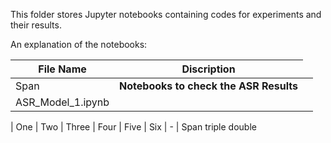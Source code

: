 This folder stores Jupyter notebooks containing codes for experiments and their results.


An explanation of the notebooks:

|File Name|Discription|
|-| -- |
|Span <td colspan=2>**Notebooks to check the ASR Results**
|ASR_Model_1.ipynb||

  
  | One    | Two | Three | Four    | Five  | Six 
| -
| Span <td colspan=3>triple  <td colspan=2>double
